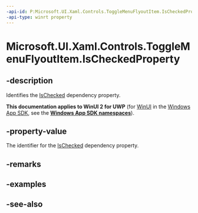 ```yaml
---
-api-id: P:Microsoft.UI.Xaml.Controls.ToggleMenuFlyoutItem.IsCheckedProperty
-api-type: winrt property
---
```


<!-- Property syntax
public Windows.UI.Xaml.DependencyProperty IsCheckedProperty { get; }
-->

# Microsoft.UI.Xaml.Controls.ToggleMenuFlyoutItem.IsCheckedProperty

## -description
Identifies the [IsChecked](togglemenuflyoutitem_ischecked.md) dependency property.

**This documentation applies to WinUI 2 for UWP** (for [WinUI](/windows/apps/winui/winui3/) in the [Windows App SDK](/windows/apps/windows-app-sdk/), see the **[Windows App SDK namespaces](/windows/windows-app-sdk/api/winrt/)**).

## -property-value
The identifier for the [IsChecked](togglemenuflyoutitem_ischecked.md) dependency property.

## -remarks

## -examples

## -see-also
